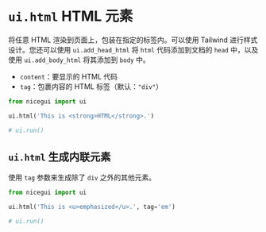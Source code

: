 # `ui.html` HTML 元素

将任意 HTML 渲染到页面上，包装在指定的标签内。可以使用 Tailwind 进行样式设计。您还可以使用 `ui.add_head_html` 将 `html` 代码添加到文档的 `head` 中，以及使用 `ui.add_body_html` 将其添加到 `body` 中。

- `content`：要显示的 HTML 代码
- `tag`：包裹内容的 HTML 标签（默认：`"div"`）

```python
from nicegui import ui

ui.html('This is <strong>HTML</strong>.')

# ui.run()
```

## `ui.html` 生成内联元素

使用 `tag` 参数来生成除了 `div` 之外的其他元素。

```python
from nicegui import ui

ui.html('This is <u>emphasized</u>.', tag='em')

# ui.run()
```
